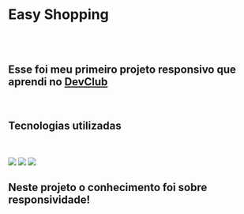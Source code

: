 <h1>Easy Shopping</h1>
<br>
<br>


<h2>Esse foi meu primeiro projeto responsivo que aprendi no <a href="https://rodolfomori.com.br/devclub">DevClub</a></h2>
<br>

<h2>Tecnologias utilizadas</h2>
<br>
<br>

<img src="https://img.shields.io/badge/HTML5-E34F26?style=for-the-badge&logo=html5&logoColor=white"/>
<img src="https://img.shields.io/badge/CSS3-1572B6?style=for-the-badge&logo=css3&logoColor=white"/>



<img src="https://github.com/cristorodrigo/easy-shopping/blob/master/assets/Desktop.png?raw=true"/>
<br>
<h2>Neste projeto o conhecimento foi sobre responsividade!<h2/>
  <br>
  <img src="
